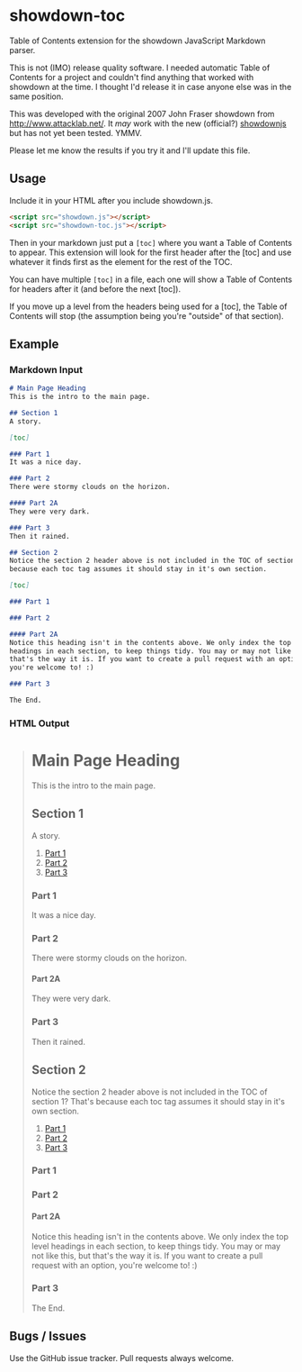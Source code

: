 # showdown-toc

Table of Contents extension for the showdown JavaScript Markdown parser.

This is not (IMO) release quality software. I needed automatic Table of Contents for a project and
couldn't find anything that worked with showdown at the time. I thought I'd release it in case
anyone else was in the same position.

This was developed with the original 2007 John Fraser showdown from http://www.attacklab.net/. It
*may* work with the new (official?) [showdownjs](https://github.com/showdownjs) but has not yet been
tested. YMMV.

Please let me know the results if you try it and I'll update this file.

## Usage

Include it in your HTML after you include showdown.js.

```html
<script src="showdown.js"></script>
<script src="showdown-toc.js"></script>
```

Then in your markdown just put a `[toc]` where you want a Table of Contents to appear. This
extension will look for the first header after the [toc] and use whatever it finds first as the
element for the rest of the TOC.

You can have multiple `[toc]` in a file, each one will show a Table of Contents for headers after it
(and before the next [toc]).

If you move up a level from the headers being used for a [toc], the Table of Contents will stop (the
assumption being you're "outside" of that section).

## Example

### Markdown Input

```markdown
# Main Page Heading
This is the intro to the main page.

## Section 1
A story.

[toc]

### Part 1
It was a nice day.

### Part 2
There were stormy clouds on the horizon.

#### Part 2A
They were very dark.

### Part 3
Then it rained.

## Section 2
Notice the section 2 header above is not included in the TOC of section 1? That's 
because each toc tag assumes it should stay in it's own section.

[toc]

### Part 1

### Part 2

#### Part 2A
Notice this heading isn't in the contents above. We only index the top level 
headings in each section, to keep things tidy. You may or may not like this, but 
that's the way it is. If you want to create a pull request with an option, 
you're welcome to! :)

### Part 3

The End.
```

### HTML Output

> <h1 id="mainpageheading">Main Page Heading</h1>
> <p>This is the intro to the main page.</p>
> <h2 id="section1">Section 1</h2>
> <p>A story.</p>
> <ol class="showdown-toc"><li><a href="#part1">Part 1</a></li><li><a href="#part2">Part 2</a></li><li><a href="#part3">Part 3</a></li></ol>
> <h3 id="part1">Part 1</h3>
> <p>It was a nice day.</p>
> <h3 id="part2">Part 2</h3>
> <p>There were stormy clouds on the horizon.</p>
> <h4 id="part2a">Part 2A</h4>
> <p>They were very dark.</p>
> <h3 id="part3">Part 3</h3>
> <p>Then it rained.</p>
> <h2 id="section2">Section 2</h2>
> <p>Notice the section 2 header above is not included in the TOC of section 1? That's because each toc tag assumes it should stay in it's own section.</p>
> <ol class="showdown-toc"><li><a href="#part1">Part 1</a></li><li><a href="#part2">Part 2</a></li><li><a href="#part3">Part 3</a></li></ol>
> <h3 id="part1">Part 1</h3>
> <h3 id="part2">Part 2</h3>
> <h4 id="part2a">Part 2A</h4>
> <p>Notice this heading isn't in the contents above. We only index the top level headings in each section, to keep things tidy. You may or may not like this, but that's the way it is. If you want to create a pull request with an option, you're welcome to! :)</p>
> <h3 id="part3">Part 3</h3>
> <p>The End.</p>

## Bugs / Issues

Use the GitHub issue tracker. Pull requests always welcome.
